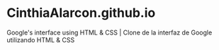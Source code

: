 # CinthiaAlarcon.github.io
Google's interface using HTML &amp; CSS | Clone de la interfaz de Google utilizando HTML &amp; CSS
